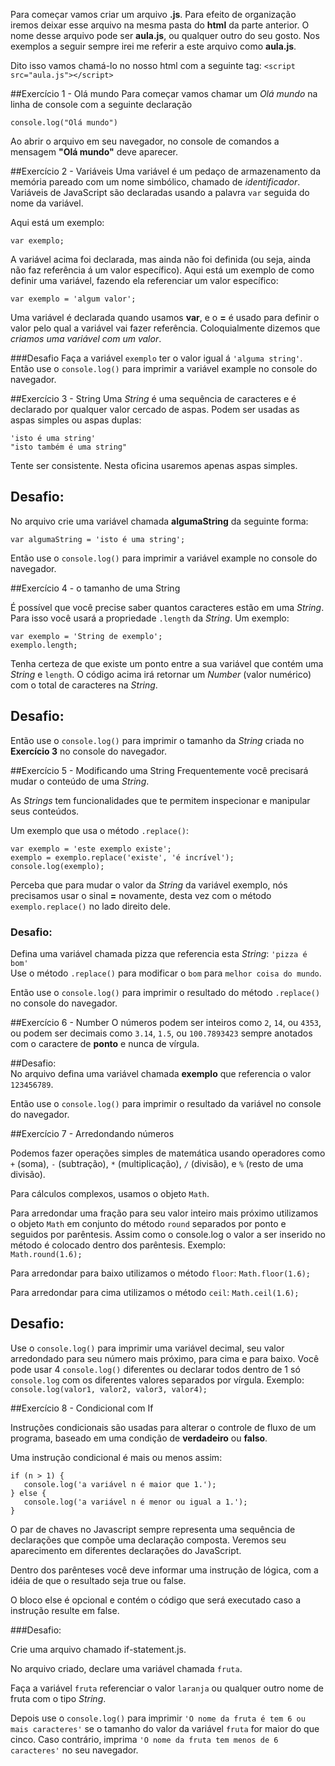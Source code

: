 Para começar vamos criar um arquivo __.js__. Para efeito de organização iremos deixar esse arquivo na mesma pasta do __html__ da parte anterior. O nome desse arquivo pode ser __aula.js__, ou qualquer outro do seu gosto. Nos exemplos a seguir sempre irei me referir a este arquivo como __aula.js__.

Dito isso vamos chamá-lo no nosso html com a seguinte tag:
`<script src="aula.js"></script>`

##Exercício 1 - Olá mundo
Para começar vamos chamar um _Olá mundo_ na linha de console com a seguinte declaração

`console.log("Olá mundo")`  

Ao abrir o arquivo em seu navegador, no console de comandos a mensagem __"Olá mundo"__ deve aparecer.

##Exercício 2 - Variáveis
Uma variável é um pedaço de armazenamento da memória pareado com um nome simbólico, chamado de _identificador_.  
Variáveis de JavaScript são declaradas usando a palavra `var` seguida do nome da variável.

Aqui está um exemplo:  

`var exemplo;`

A variável acima foi declarada, mas ainda não foi definida (ou seja, ainda não faz referência á um valor específico). Aqui está um exemplo de como definir uma variável, fazendo ela referenciar um valor específico:  

`var exemplo = 'algum valor';`

Uma variável é declarada quando usamos __var__, e o __=__ é usado para definir o valor pelo qual a variável vai fazer referência. Coloquialmente dizemos que _criamos uma variável com um valor_.

###Desafio
Faça a variável `exemplo` ter o valor igual á `'alguma string'`.  
Então use o `console.log()` para imprimir a variável example no console do navegador.

##Exercício 3 - String
Uma _String_ é uma sequência de caracteres e é declarado por qualquer valor cercado de aspas.
Podem ser usadas as aspas simples ou aspas duplas:  

`'isto é uma string'`  
`"isto também é uma string"`  

Tente ser consistente. Nesta oficina usaremos apenas aspas simples.  

## Desafio:
No arquivo crie uma variável chamada __algumaString__ da seguinte forma:  

`var algumaString = 'isto é uma string';`  

Então use o `console.log()` para imprimir a variável example no console do navegador.

##Exercício 4 - o tamanho de uma String
   
É possível que você precise saber quantos caracteres estão em uma _String_. Para isso você usará a propriedade `.length` da _String_. Um exemplo:  

`var exemplo = 'String de exemplo';`  
`exemplo.length;`  

Tenha certeza de que existe um ponto entre a sua variável que contém uma _String_ e `length`. O código acima irá retornar um _Number_ (valor numérico) com o total de caracteres na _String_.  

## Desafio:  
Então use o `console.log()` para imprimir o tamanho da _String_ criada no __Exercício 3__ no console do navegador.

##Exercício 5 - Modificando uma String
Frequentemente você precisará mudar o conteúdo de uma _String_.  

As _Strings_ tem funcionalidades que te permitem inspecionar e manipular seus conteúdos.  

Um exemplo que usa o método `.replace()`:  

`var exemplo = 'este exemplo existe';`  
`exemplo = exemplo.replace('existe', 'é incrível');`  
`console.log(exemplo);`  

Perceba que para mudar o valor da _String_ da variável exemplo, nós precisamos usar o sinal __=__ novamente, desta vez com o método `exemplo.replace()` no lado direito dele.  

### Desafio:  

Defina uma variável chamada pizza que referencia esta _String_: `'pizza é bom'`  
Use o método `.replace()` para modificar o `bom` para `melhor coisa do mundo`.  

Então use o `console.log()` para imprimir o resultado do método `.replace()` no console do navegador.

##Exercício 6 - Number
O números podem ser inteiros como `2`, `14`, ou `4353`, ou podem ser decimais como `3.14`, `1.5`, ou `100.7893423` sempre anotados com o caractere de __ponto__ e nunca de vírgula. 

##Desafio:  
No arquivo defina uma variável chamada __exemplo__ que referencia o valor `123456789`.  

Então use o `console.log()` para imprimir o resultado da variável no console do navegador.

##Exercício 7 - Arredondando números
   
Podemos fazer operações simples de matemática usando operadores como `+` (soma), `-` (subtração),  `*` (multiplicação), `/` (divisão), e `%` (resto de uma divisão).  
   
Para cálculos complexos, usamos o objeto `Math`.  

Para arredondar uma fração para seu valor inteiro mais próximo utilizamos o objeto `Math` em conjunto do método `round` separados por ponto e seguidos por parêntesis. Assim como o console.log o valor a ser inserido no método é colocado dentro dos parêntesis. Exemplo:  
`Math.round(1.6);`  
   
Para arredondar para baixo utilizamos o método `floor`:
`Math.floor(1.6);`  

Para arredondar para cima utilizamos o método `ceil`:
`Math.ceil(1.6);`  

## Desafio:  
Use o `console.log()` para imprimir uma variável decimal, seu valor arredondado para seu número mais próximo, para cima e para baixo. Você pode usar 4 `console.log()` diferentes ou declarar todos dentro de 1 só `console.log` com os diferentes valores separados por vírgula. Exemplo:
`console.log(valor1, valor2, valor3, valor4);`

##Exercício 8 - Condicional com If
   
Instruções condicionais são usadas para alterar o controle de fluxo de um programa, baseado em uma condição de __verdadeiro__ ou __falso__.  

Uma instrução condicional é mais ou menos assim:  

 ```
 if (n > 1) {
 	console.log('a variável n é maior que 1.');  
 } else { 
 	console.log('a variável n é menor ou igual a 1.');  
 }
 ```  

 O par de chaves no Javascript sempre representa uma sequência de declarações que compõe uma declaração composta. Veremos seu aparecimento em diferentes declarações do JavaScript.  

Dentro dos parênteses você deve informar uma instrução de lógica, com a idéia de que o resultado seja true ou false.  

O bloco else é opcional e contém o código que será executado caso a instrução resulte em false.  

###Desafio:  

Crie uma arquivo chamado if-statement.js.  

No arquivo criado, declare uma variável chamada `fruta`.  

Faça a variável `fruta` referenciar o valor `laranja` ou qualquer outro nome de fruta com o tipo _String_.  

Depois use o `console.log()` para imprimir `'O nome da fruta é tem 6 ou mais caracteres'` se o tamanho do valor da variável `fruta` for maior do que cinco. Caso contrário, imprima `'O nome da fruta tem menos de 6 caracteres'` no seu navegador.

